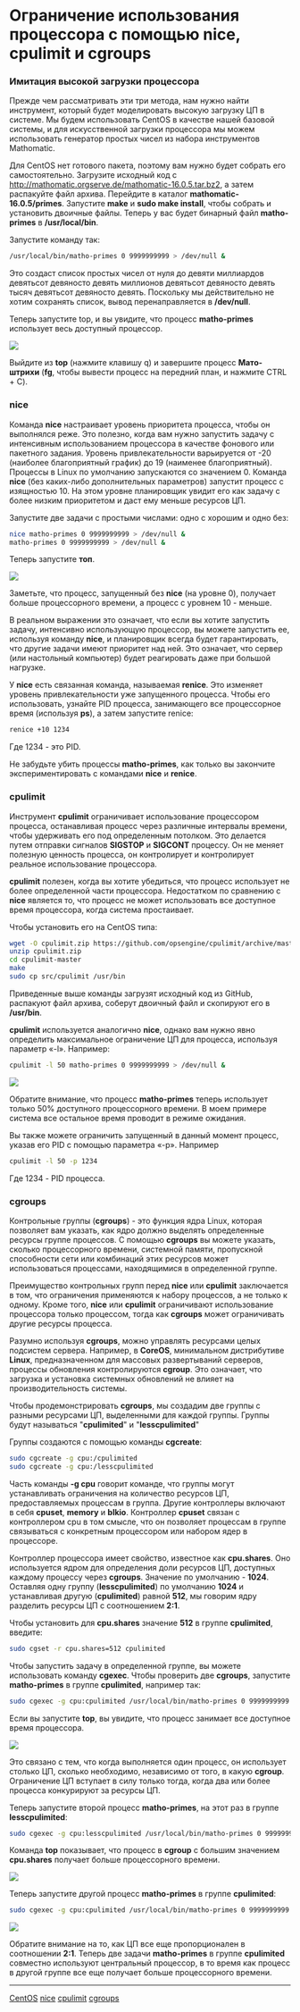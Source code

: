 # Ограничение использования процессора с помощью nice, cpulimit и cgroups

### Имитация высокой загрузки процессора

Прежде чем рассматривать эти три метода, нам нужно найти инструмент, который будет моделировать высокую загрузку ЦП в системе. Мы будем использовать CentOS в качестве нашей базовой системы, и для искусственной загрузки процессора мы можем использовать генератор простых чисел из набора инструментов Mathomatic.

Для CentOS нет готового пакета, поэтому вам нужно будет собрать его самостоятельно. Загрузите исходный код с http://mathomatic.orgserve.de/mathomatic-16.0.5.tar.bz2, а затем распакуйте файл архива. Перейдите в каталог **mathomatic-16.0.5/primes**. Запустите **make** и **sudo make install**, чтобы собрать и установить двоичные файлы. Теперь у вас будет бинарный файл **matho-primes** в **/usr/local/bin**.

Запустите команду так:

```bash
/usr/local/bin/matho-primes 0 9999999999 > /dev/null &
```

Это создаст список простых чисел от нуля до девяти миллиардов девятьсот девяносто девять миллионов девятьсот девяносто девять тысяч девятьсот девяносто девять. Поскольку мы действительно не хотим сохранять список, вывод перенаправляется в **/dev/null**.

Теперь запустите top, и вы увидите, что процесс **matho-primes** использует весь доступный процессор.

![](/images/YDXs9CYWSHi0tDZReHFI)

Выйдите из **top** (нажмите клавишу q) и завершите процесс **Мато-штрихи** (**fg**, чтобы вывести процесс на передний план, и нажмите CTRL + C).

### nice

Команда **nice** настраивает уровень приоритета процесса, чтобы он выполнялся реже. Это полезно, когда вам нужно запустить задачу с интенсивным использованием процессора в качестве фонового или пакетного задания. Уровень привлекательности варьируется от -20 (наиболее благоприятный график) до 19 (наименее благоприятный). Процессы в Linux по умолчанию запускаются со значением 0. Команда **nice** (без каких-либо дополнительных параметров) запустит процесс с изящностью 10. На этом уровне планировщик увидит его как задачу с более низким приоритетом и даст ему меньше ресурсов ЦП.

Запустите две задачи с простыми числами: одно с хорошим и одно без:

```bash
nice matho-primes 0 9999999999 > /dev/null &
matho-primes 0 9999999999 > /dev/null &
```

Теперь запустите **топ**.

![](/images/noOl6isSjiqS6ImxiLvm)

Заметьте, что процесс, запущенный без **nice** (на уровне 0), получает больше процессорного времени, а процесс с уровнем 10 - меньше.

В реальном выражении это означает, что если вы хотите запустить задачу, интенсивно использующую процессор, вы можете запустить ее, используя команду **nice**, и планировщик всегда будет гарантировать, что другие задачи имеют приоритет над ней. Это означает, что сервер (или настольный компьютер) будет реагировать даже при большой нагрузке.

У **nice** есть связанная команда, называемая **renice**. Это изменяет уровень привлекательности уже запущенного процесса. Чтобы его использовать, узнайте PID процесса, занимающего все процессорное время (используя **ps**), а затем запустите renice:

```bash
renice +10 1234
```

Где 1234 - это PID.

Не забудьте убить процессы **matho-primes**, как только вы закончите экспериментировать с командами **nice** и **renice**.

### cpulimit

Инструмент **cpulimit** ограничивает использование процессором процесса, останавливая процесс через различные интервалы времени, чтобы удерживать его под определенным потолком. Это делается путем отправки сигналов **SIGSTOP** и **SIGCONT** процессу. Он не меняет полезную ценность процесса, он контролирует и контролирует реальное использование процессора.

**cpulimit** полезен, когда вы хотите убедиться, что процесс использует не более определенной части процессора. Недостатком по сравнению с **nice** является то, что процесс не может использовать все доступное время процессора, когда система простаивает.

Чтобы установить его на CentOS типа:

```bash
wget -O cpulimit.zip https://github.com/opsengine/cpulimit/archive/master.zip
unzip cpulimit.zip
cd cpulimit-master
make
sudo cp src/cpulimit /usr/bin
```

Приведенные выше команды загрузят исходный код из GitHub, распакуют файл архива, соберут двоичный файл и скопируют его в **/usr/bin**.

**cpulimit** используется аналогично **nice**, однако вам нужно явно определить максимальное ограничение ЦП для процесса, используя параметр «-l». Например:

```bash
cpulimit -l 50 matho-primes 0 9999999999 > /dev/null &
```

![](/images/ZGPMohnLTFmYshntAepX)

Обратите внимание, что процесс **matho-primes** теперь использует только 50% доступного процессорного времени. В моем примере система все остальное время проводит в режиме ожидания.

Вы также можете ограничить запущенный в данный момент процесс, указав его PID с помощью параметра «-p». Например

```bash
cpulimit -l 50 -p 1234
```

Где 1234 - PID процесса.

### cgroups

Контрольные группы (**cgroups**) - это функция ядра Linux, которая позволяет вам указать, как ядро должно выделять определенные ресурсы группе процессов. С помощью **cgroups** вы можете указать, сколько процессорного времени, системной памяти, пропускной способности сети или комбинаций этих ресурсов может использоваться процессами, находящимися в определенной группе.

Преимущество контрольных групп перед **nice** или **cpulimit** заключается в том, что ограничения применяются к набору процессов, а не только к одному. Кроме того, **nice** или **cpulimit** ограничивают использование процессора только процессом, тогда как **cgroups** может ограничивать другие ресурсы процесса.

Разумно используя **cgroups**, можно управлять ресурсами целых подсистем сервера. Например, в **CoreOS**, минимальном дистрибутиве **Linux**, предназначенном для массовых развертываний серверов, процессы обновления контролируются **cgroup**. Это означает, что загрузка и установка системных обновлений не влияет на производительность системы.

Чтобы продемонстрировать **cgroups**, мы создадим две группы с разными ресурсами ЦП, выделенными для каждой группы. Группы будут называться "**cpulimited**" и "**lesscpulimited**"

Группы создаются с помощью команды **cgcreate**:

```bash
sudo cgcreate -g cpu:/cpulimited
sudo cgcreate -g cpu:/lesscpulimited
```

Часть команды **-g cpu** говорит команде, что группы могут устанавливать ограничения на количество ресурсов ЦП, предоставляемых процессам в группа. Другие контроллеры включают в себя **cpuset**, **memory** и **blkio**. Контроллер **cpuset** связан с контроллером cpu в том смысле, что он позволяет процессам в группе связываться с конкретным процессором или набором ядер в процессоре.

Контроллер процессора имеет свойство, известное как **cpu.shares**. Оно используется ядром для определения доли ресурсов ЦП, доступных каждому процессу через **cgroups**. Значение по умолчанию - **1024**. Оставляя одну группу (**lesscpulimited**) по умолчанию **1024** и устанавливая другую (**cpulimited**) равной **512**, мы говорим ядру разделить ресурсы ЦП с соотношением **2:1**.

Чтобы установить для **cpu.shares** значение **512** в группе **cpulimited**, введите:

```bash
sudo cgset -r cpu.shares=512 cpulimited
```

Чтобы запустить задачу в определенной группе, вы можете использовать команду **cgexec**. Чтобы проверить две **cgroups**, запустите **matho-primes** в группе **cpulimited**, например так:

```bash
sudo cgexec -g cpu:cpulimited /usr/local/bin/matho-primes 0 9999999999 > /dev/null &
```

Если вы запустите **top**, вы увидите, что процесс занимает все доступное время процессора.

![](/images/sKT7AvBgQiNOQbmQlC3I)

Это связано с тем, что когда выполняется один процесс, он использует столько ЦП, сколько необходимо, независимо от того, в какую **cgroup**. Ограничение ЦП вступает в силу только тогда, когда два или более процесса конкурируют за ресурсы ЦП.

Теперь запустите второй процесс **matho-primes**, на этот раз в группе **lesscpulimited**:

```bash
sudo cgexec -g cpu:lesscpulimited /usr/local/bin/matho-primes 0 9999999999 > /dev/null &
```

Команда **top** показывает, что процесс в **cgroup** с большим значением **cpu.shares** получает больше процессорного времени.

![](/images/WwCWzpYNQ0OkrKavZjO9)

Теперь запустите другой процесс **matho-primes** в группе **cpulimited**:

```bash
sudo cgexec -g cpu:cpulimited /usr/local/bin/matho-primes 0 9999999999 > /dev/null &
```

![](/images/Zg6HmX74RW9AoyR5N1ac)

Обратите внимание на то, как ЦП все еще пропорционален в соотношении **2:1**. Теперь две задачи **matho-primes** в группе **cpulimited** совместно используют центральный процессор, в то время как процесс в другой группе все еще получает больше процессорного времени.
**********
[CentOS](/tags/CentOS.md)
[nice](/tags/nice.md)
[cpulimit](/tags/cpulimit.md)
[cgroups](/tags/cgroups.md)

